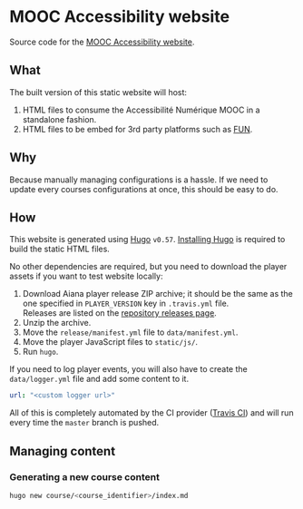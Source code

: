 # MOOC Accessibility website

Source code for the [MOOC Accessibility website](https://mooc-accessibility.inria.fr).

## What

The built version of this static website will host:

1. HTML files to consume the Accessibilité Numérique MOOC in a standalone fashion.
2. HTML files to be embed for 3rd party platforms such as [FUN](https://www.fun-mooc.fr).

## Why

Because manually managing configurations is a hassle. If we need to update every courses configurations at once, this should be easy to do.

## How

This website is generated using [Hugo](https://gohugo.io) `v0.57`. [Installing Hugo](https://gohugo.io/getting-started/installing) is required to build the static HTML files.

No other dependencies are required, but you need to download the player assets if you want to test website locally:

1. Download Aiana player release ZIP archive; it should be the same as the one specified in `PLAYER_VERSION` key in `.travis.yml` file.  
  Releases are listed on the [repository releases page](https://github.com/dashdashzako/aiana-player/releases).
2. Unzip the archive.
3. Move the `release/manifest.yml` file to `data/manifest.yml`.
4. Move the player JavaScript files to `static/js/`.
5. Run `hugo`.

If you need to log player events, you will also have to create the `data/logger.yml` file and add some content to it.

```yaml
url: "<custom logger url>"
```

All of this is completely automated by the CI provider ([Travis CI](https://travis-ci.com)) and will run every time the `master` branch is pushed.

## Managing content

### Generating a new course content

```sh
hugo new course/<course_identifier>/index.md
```

